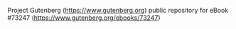 Project Gutenberg (https://www.gutenberg.org) public repository
for eBook #73247 (https://www.gutenberg.org/ebooks/73247)

